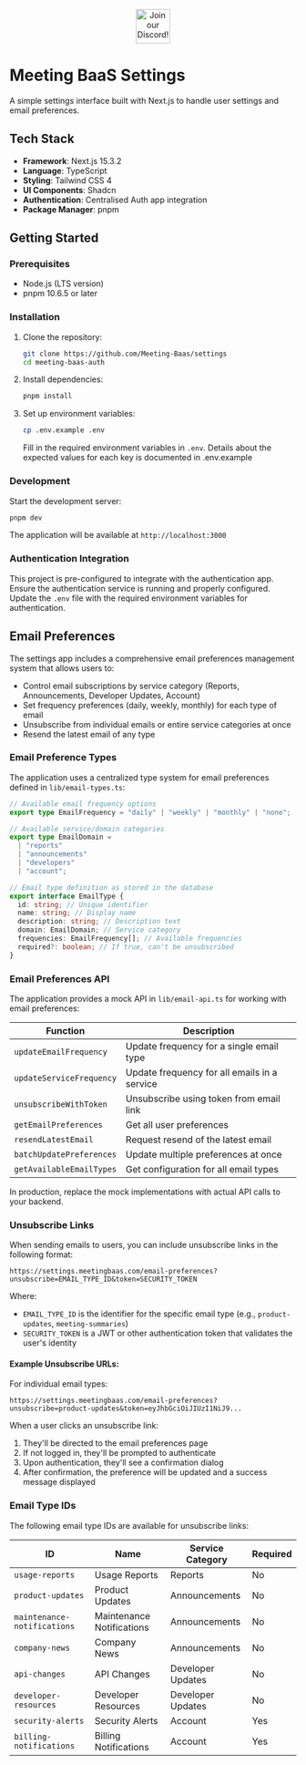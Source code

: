 <p align="center"><a href="https://discord.com/invite/dsvFgDTr6c"><img height="60px" src="https://user-images.githubusercontent.com/31022056/158916278-4504b838-7ecb-4ab9-a900-7dc002aade78.png" alt="Join our Discord!"></a></p>

# Meeting BaaS Settings

A simple settings interface built with Next.js to handle user settings and email preferences.

## Tech Stack

- **Framework**: Next.js 15.3.2
- **Language**: TypeScript
- **Styling**: Tailwind CSS 4
- **UI Components**: Shadcn
- **Authentication**: Centralised Auth app integration
- **Package Manager**: pnpm

## Getting Started

### Prerequisites

- Node.js (LTS version)
- pnpm 10.6.5 or later

### Installation

1. Clone the repository:

   ```bash
   git clone https://github.com/Meeting-Baas/settings
   cd meeting-baas-auth
   ```

2. Install dependencies:

   ```bash
   pnpm install
   ```

3. Set up environment variables:

   ```bash
   cp .env.example .env
   ```

   Fill in the required environment variables in `.env`. Details about the expected values for each key is documented in .env.example

### Development

Start the development server:

```bash
pnpm dev
```

The application will be available at `http://localhost:3000`

### Authentication Integration

This project is pre-configured to integrate with the authentication app. Ensure the authentication service is running and properly configured. Update the `.env` file with the required environment variables for authentication.

## Email Preferences

The settings app includes a comprehensive email preferences management system that allows users to:

- Control email subscriptions by service category (Reports, Announcements, Developer Updates, Account)
- Set frequency preferences (daily, weekly, monthly) for each type of email
- Unsubscribe from individual emails or entire service categories at once
- Resend the latest email of any type

### Email Preference Types

The application uses a centralized type system for email preferences defined in `lib/email-types.ts`:

```typescript
// Available email frequency options
export type EmailFrequency = "daily" | "weekly" | "monthly" | "none";

// Available service/domain categories
export type EmailDomain =
  | "reports"
  | "announcements"
  | "developers"
  | "account";

// Email type definition as stored in the database
export interface EmailType {
  id: string; // Unique identifier
  name: string; // Display name
  description: string; // Description text
  domain: EmailDomain; // Service category
  frequencies: EmailFrequency[]; // Available frequencies
  required?: boolean; // If true, can't be unsubscribed
}
```

### Email Preferences API

The application provides a mock API in `lib/email-api.ts` for working with email preferences:

| Function                 | Description                                  |
| ------------------------ | -------------------------------------------- |
| `updateEmailFrequency`   | Update frequency for a single email type     |
| `updateServiceFrequency` | Update frequency for all emails in a service |
| `unsubscribeWithToken`   | Unsubscribe using token from email link      |
| `getEmailPreferences`    | Get all user preferences                     |
| `resendLatestEmail`      | Request resend of the latest email           |
| `batchUpdatePreferences` | Update multiple preferences at once          |
| `getAvailableEmailTypes` | Get configuration for all email types        |

In production, replace the mock implementations with actual API calls to your backend.

### Unsubscribe Links

When sending emails to users, you can include unsubscribe links in the following format:

```
https://settings.meetingbaas.com/email-preferences?unsubscribe=EMAIL_TYPE_ID&token=SECURITY_TOKEN
```

Where:

- `EMAIL_TYPE_ID` is the identifier for the specific email type (e.g., `product-updates`, `meeting-summaries`)
- `SECURITY_TOKEN` is a JWT or other authentication token that validates the user's identity

#### Example Unsubscribe URLs:

For individual email types:

```
https://settings.meetingbaas.com/email-preferences?unsubscribe=product-updates&token=eyJhbGciOiJIUzI1NiJ9...
```

When a user clicks an unsubscribe link:

1. They'll be directed to the email preferences page
2. If not logged in, they'll be prompted to authenticate
3. Upon authentication, they'll see a confirmation dialog
4. After confirmation, the preference will be updated and a success message displayed

### Email Type IDs

The following email type IDs are available for unsubscribe links:

| ID                          | Name                      | Service Category  | Required |
| --------------------------- | ------------------------- | ----------------- | -------- |
| `usage-reports`             | Usage Reports             | Reports           | No       |
| `product-updates`           | Product Updates           | Announcements     | No       |
| `maintenance-notifications` | Maintenance Notifications | Announcements     | No       |
| `company-news`              | Company News              | Announcements     | No       |
| `api-changes`               | API Changes               | Developer Updates | No       |
| `developer-resources`       | Developer Resources       | Developer Updates | No       |
| `security-alerts`           | Security Alerts           | Account           | Yes      |
| `billing-notifications`     | Billing Notifications     | Account           | Yes      |
